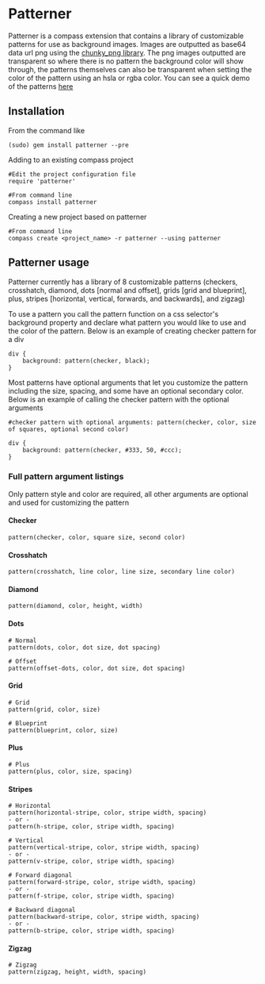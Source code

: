 Patterner
==========

Patterner is a compass extension that contains a library of customizable patterns for use as background images. Images are outputted as base64 data url png using the [chunky_png library](https://github.com/wvanbergen/chunky_png). The png images outputted are transparent so where there is no pattern the background color will show through, the patterns themselves can also be transparent when setting the color of the pattern using an hsla or rgba color. You can see a quick demo of the patterns [here](http://dl.dropbox.com/u/1274637/patterns/patterner.html)

Installation
-------------

From the command like
	
	(sudo) gem install patterner --pre

Adding to an existing compass project

	#Edit the project configuration file
	require 'patterner'
	
	#From command line
	compass install patterner

Creating a new project based on patterner

	#From command line
	compass create <project_name> -r patterner --using patterner
	

Patterner usage
---------------

Patterner currently has a library of 8 customizable patterns (checkers, crosshatch, diamond, dots [normal and offset], grids [grid and blueprint], plus, stripes [horizontal, vertical, forwards, and backwards], and zigzag)	

To use a pattern you call the pattern function on a css selector's background property and declare what pattern you would like to use and the color of the pattern. Below is an example of creating checker pattern for a div 

	div {
		background: pattern(checker, black);
	}

Most patterns have optional arguments that let you customize the pattern including the size, spacing, and some have an optional secondary color. Below is an example of calling the checker pattern with the optional arguments

	#checker pattern with optional arguments: pattern(checker, color, size of squares, optional second color)
	
	div {
		background: pattern(checker, #333, 50, #ccc);
	}

### Full pattern argument listings
Only pattern style and color are required, all other arguments are optional and used for customizing the pattern

#### Checker

	pattern(checker, color, square size, second color)	

#### Crosshatch	
	pattern(crosshatch, line color, line size, secondary line color)
	
#### Diamond
	pattern(diamond, color, height, width)

#### Dots
	# Normal
	pattern(dots, color, dot size, dot spacing)
	
	# Offset
	pattern(offset-dots, color, dot size, dot spacing)

#### Grid	
	# Grid
	pattern(grid, color, size)
	
	# Blueprint
	pattern(blueprint, color, size)
	
#### Plus
	# Plus
	pattern(plus, color, size, spacing)
	
#### Stripes
	
	# Horizontal
	pattern(horizontal-stripe, color, stripe width, spacing) 
	- or -
	pattern(h-stripe, color, stripe width, spacing)
	
	# Vertical
	pattern(vertical-stripe, color, stripe width, spacing) 
	- or -
	pattern(v-stripe, color, stripe width, spacing)
	
	# Forward diagonal
	pattern(forward-stripe, color, stripe width, spacing) 
	- or -
	pattern(f-stripe, color, stripe width, spacing)
	
	# Backward diagonal
	pattern(backward-stripe, color, stripe width, spacing) 
	- or -
	pattern(b-stripe, color, stripe width, spacing)
	
#### Zigzag	
	# Zigzag
	pattern(zigzag, height, width, spacing)
	
	
	
	



